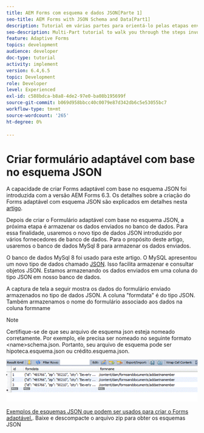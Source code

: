 ```yaml
---
title: AEM Forms com esquema e dados JSON[Parte 1]
seo-title: AEM Forms with JSON Schema and Data[Part1]
description: Tutorial em várias partes para orientá-lo pelas etapas envolvidas na criação do Formulário adaptável com esquema JSON e na consulta dos dados enviados.
seo-description: Multi-Part tutorial to walk you through the steps involved in creating Adaptive Form with JSON schema and querying the submitted data.
feature: Adaptive Forms
topics: development
audience: developer
doc-type: tutorial
activity: implement
version: 6.4,6.5
topic: Development
role: Developer
level: Experienced
exl-id: c588bdca-b8a8-4de2-97e0-ba08b195699f
source-git-commit: b069d958bbcc40c0079e87d342db6c5e53055bc7
workflow-type: tm+mt
source-wordcount: '265'
ht-degree: 0%

---
```


# Criar formulário adaptável com base no esquema JSON


A capacidade de criar Forms adaptável com base no esquema JSON foi introduzida com a versão AEM Forms 6.3. Os detalhes sobre a criação do Forms adaptável com esquema JSON são explicados em detalhes nesta [artigo](https://experienceleague.adobe.com/docs/experience-manager-65/forms/adaptive-forms-advanced-authoring/adaptive-form-json-schema-form-model.html).

Depois de criar o Formulário adaptável com base no esquema JSON, a próxima etapa é armazenar os dados enviados no banco de dados. Para essa finalidade, usaremos o novo tipo de dados JSON introduzido por vários fornecedores de banco de dados. Para o propósito deste artigo, usaremos o banco de dados MySql 8 para armazenar os dados enviados.

O banco de dados MySql 8 foi usado para este artigo. O MySQL apresentou um novo tipo de dados chamado [JSON](https://dev.mysql.com/doc/refman/8.0/en/json.html). Isso facilita armazenar e consultar objetos JSON. Estamos armazenando os dados enviados em uma coluna do tipo JSON em nosso banco de dados.

A captura de tela a seguir mostra os dados do formulário enviado armazenados no tipo de dados JSON. A coluna &quot;formdata&quot; é do tipo JSON. Também armazenamos o nome do formulário associado aos dados na coluna formname

>[!NOTE]
>
>Certifique-se de que seu arquivo de esquema json esteja nomeado corretamente. Por exemplo, ele precisa ser nomeado no seguinte formato &lt;name>schema.json. Portanto, seu arquivo de esquema pode ser hipoteca.esquema.json ou crédito.esquema.json.


![armazenamento de dados](assets/datastored.gif)


[Exemplos de esquemas JSON que podem ser usados para criar o Forms adaptável.](assets/samplejsonschemas.zip). Baixe e descompacte o arquivo zip para obter os esquemas JSON
